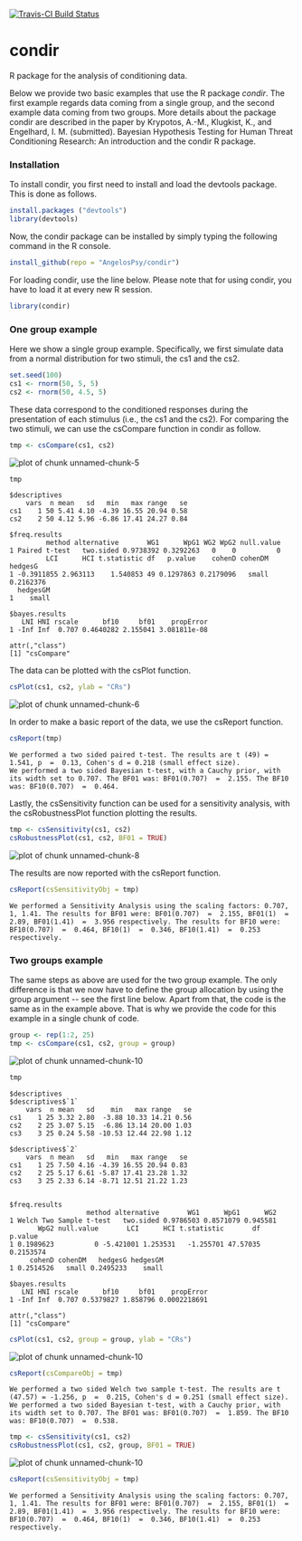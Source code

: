 [![Travis-CI Build Status](https://travis-ci.org/AngelosPsy/condir.svg?branch=master)](https://travis-ci.org/AngelosPsy/condir)
# condir

R package for the analysis of conditioning data.

Below we provide two basic examples that use the R package _condir_. The first
example regards data coming from a single group, and the second example data
coming from two groups. More details about the package condir are described in
the paper by 
Krypotos, A.-M., Klugkist, K., and Engelhard, I. M. (submitted). 
Bayesian Hypothesis Testing for Human Threat Conditioning Research: 
An introduction and the condir R package.


### Installation
To install condir, you first need to install and load the devtools package.
This is done as follows.

```r
install.packages ("devtools")
library(devtools)
```

Now, the condir package can be installed by simply typing the following command
in the R console.


```r
install_github(repo = "AngelosPsy/condir")
```

For loading condir, use the line below. Please note that for using condir, you
have to load it at every new R session.


```r
library(condir)
```

### One group example
Here we show a single group example. Specifically, we first simulate data from
a normal distribution for two stimuli, the cs1 and the cs2.


```r
set.seed(100)
cs1 <- rnorm(50, 5, 5)
cs2 <- rnorm(50, 4.5, 5)
```

These data correspond to the conditioned responses during the presentation of
each stimulus (i.e., the cs1 and the cs2). For comparing the two stimuli, we
can use the csCompare function in condir as follow.


```r
tmp <- csCompare(cs1, cs2)
```

![plot of chunk unnamed-chunk-5](figure/unnamed-chunk-5-1.png)

```r
tmp
```

```
$descriptives
    vars  n mean   sd   min   max range   se
cs1    1 50 5.41 4.10 -4.39 16.55 20.94 0.58
cs2    2 50 4.12 5.96 -6.86 17.41 24.27 0.84

$freq.results
         method alternative       WG1      WpG1 WG2 WpG2 null.value
1 Paired t-test   two.sided 0.9738392 0.3292263   0    0          0
         LCI      HCI t.statistic df   p.value    cohenD cohenDM   hedgesG
1 -0.3911855 2.963113    1.540853 49 0.1297863 0.2179096   small 0.2162376
  hedgesGM
1    small

$bayes.results
   LNI HNI rscale      bf10     bf01    propError
1 -Inf Inf  0.707 0.4640282 2.155041 3.081811e-08

attr(,"class")
[1] "csCompare"
```

The data can be plotted with the csPlot function.


```r
csPlot(cs1, cs2, ylab = "CRs")
```

![plot of chunk unnamed-chunk-6](figure/unnamed-chunk-6-1.png)

In order to make a basic report of the data, we use the csReport function.


```r
csReport(tmp)
```

```
We performed a two sided paired t-test. The results are t (49) = 1.541, p  =  0.13, Cohen's d = 0.218 (small effect size). 
We performed a two sided Bayesian t-test, with a Cauchy prior, with its width set to 0.707. The BF01 was: BF01(0.707)  =  2.155. The BF10 was: BF10(0.707)  =  0.464.
```

Lastly, the csSensitivity function can be used for a sensitivity analysis,
with the csRobustnessPlot function plotting the results.


```r
tmp <- csSensitivity(cs1, cs2)
csRobustnessPlot(cs1, cs2, BF01 = TRUE)
```

![plot of chunk unnamed-chunk-8](figure/unnamed-chunk-8-1.png)

The results are now reported with the csReport function.


```r
csReport(csSensitivityObj = tmp)
```

```
We performed a Sensitivity Analysis using the scaling factors: 0.707, 1, 1.41. The results for BF01 were: BF01(0.707)  =  2.155, BF01(1)  =  2.89, BF01(1.41)  =  3.956 respectively. The results for BF10 were: BF10(0.707)  =  0.464, BF10(1)  =  0.346, BF10(1.41)  =  0.253 respectively.
```

### Two groups example

The same steps as above are used for the two group example. The only difference
is that we now have to define the group allocation by using the group argument
-- see the first line below. Apart from that, the code is the same as in the 
example above. That is why we provide the code for this example 
in a single chunk of code.


```r
group <- rep(1:2, 25)
tmp <- csCompare(cs1, cs2, group = group)
```

![plot of chunk unnamed-chunk-10](figure/unnamed-chunk-10-1.png)

```r
tmp
```

```
$descriptives
$descriptives$`1`
    vars  n mean   sd    min   max range   se
cs1    1 25 3.32 2.80  -3.88 10.33 14.21 0.56
cs2    2 25 3.07 5.15  -6.86 13.14 20.00 1.03
cs3    3 25 0.24 5.58 -10.53 12.44 22.98 1.12

$descriptives$`2`
    vars  n mean   sd   min   max range   se
cs1    1 25 7.50 4.16 -4.39 16.55 20.94 0.83
cs2    2 25 5.17 6.61 -5.87 17.41 23.28 1.32
cs3    3 25 2.33 6.14 -8.71 12.51 21.22 1.23


$freq.results
                   method alternative       WG1      WpG1      WG2
1 Welch Two Sample t-test   two.sided 0.9786503 0.8571079 0.945581
       WpG2 null.value       LCI      HCI t.statistic       df   p.value
1 0.1989623          0 -5.421001 1.253531   -1.255701 47.57035 0.2153574
     cohenD cohenDM   hedgesG hedgesGM
1 0.2514526   small 0.2495233    small

$bayes.results
   LNI HNI rscale      bf10     bf01    propError
1 -Inf Inf  0.707 0.5379827 1.858796 0.0002218691

attr(,"class")
[1] "csCompare"
```

```r
csPlot(cs1, cs2, group = group, ylab = "CRs")
```

![plot of chunk unnamed-chunk-10](figure/unnamed-chunk-10-2.png)

```r
csReport(csCompareObj = tmp)
```

```
We performed a two sided Welch two sample t-test. The results are t (47.57) = -1.256, p  =  0.215, Cohen's d = 0.251 (small effect size). 
We performed a two sided Bayesian t-test, with a Cauchy prior, with its width set to 0.707. The BF01 was: BF01(0.707)  =  1.859. The BF10 was: BF10(0.707)  =  0.538.
```

```r
tmp <- csSensitivity(cs1, cs2)
csRobustnessPlot(cs1, cs2, group, BF01 = TRUE)
```

![plot of chunk unnamed-chunk-10](figure/unnamed-chunk-10-3.png)

```r
csReport(csSensitivityObj = tmp)
```

```
We performed a Sensitivity Analysis using the scaling factors: 0.707, 1, 1.41. The results for BF01 were: BF01(0.707)  =  2.155, BF01(1)  =  2.89, BF01(1.41)  =  3.956 respectively. The results for BF10 were: BF10(0.707)  =  0.464, BF10(1)  =  0.346, BF10(1.41)  =  0.253 respectively.
```
